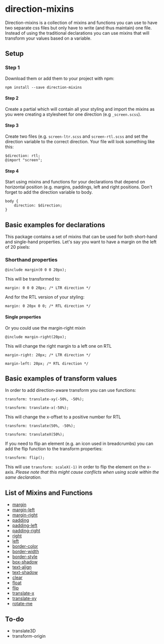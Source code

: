 # direction-mixins
Direction-mixins is a collection of mixins and functions you can use to have two separate css files but only have to write (and thus maintain) one file.
Instead of using the traditional declarations you can use mixins that will transform your values based on a variable.

## Setup

### Step 1
Download them or add them to your project with npm:

```
npm install --save direction-mixins
```

#### Step 2
Create a partial which will contain all your styling and import the mixins as you were creating a stylesheet for one direction (e.g `_screen.scss`).


#### Step 3
Create two files (e.g. `screen-ltr.scss` and `screen-rtl.scss` and set the direction variable to the correct direction. Your file will look something like this:

```
$direction: rtl;
@import "screen";
```

#### Step 4
Start using mixins and functions for your declarations that depend on horizontal position (e.g. margins, paddings, left and right positions. Don't forget to add the direction variable to body.

```
body {
	direction: $direction;
}
```



## Basic examples for declarations
This package contains a set of mixins that can be used for both short-hand and single-hand properties. Let's say you want to have a margin on the left of 20 pixels:


### Shorthand properties

```
@include margin(0 0 0 20px);
```

This will be transformed to:

```
margin: 0 0 0 20px; /* LTR direction */
```

And for the RTL version of your styling:

```
margin: 0 20px 0 0; /* RTL direction */
```

#### Single properties

Or you could use the margin-right mixin

```
@include margin-right(20px);
```

This will change the right margin to a left one on RTL

```
margin-right: 20px; /* LTR direction */
```

```
margin-left: 20px; /* RTL direction */
```

## Basic examples of transform values
In order to add direction-aware transform you can use functions:

```
transform: translate-xy(-50%, -50%);
```

```
transform: translate-x(-50%);
```

This will change the x-offset to a positive number for RTL

```
transform: translate(50%, -50%);
```

```
transform: translateX(50%);
```

If you need to flip an element (e.g. an icon used in breadcrumbs) you can add the flip function to the transform properties:

```
transform: flip();
```

This will use ```transform: scaleX(-1)``` in order to flip the element on the x-axis. 
*Please note that this might cause conflicts when using scale within the same declaration.*

## List of Mixins and Functions
- [margin](./mixins/_mixin-margin.scss)
- [margin-left](./mixins/_mixin-margin-left.scss)
- [margin-right](./mixins/_mixin-margin-right.scss)
- [padding](./mixins/_mixin-padding.scss)
- [padding-left](.n/mixins/_mixin-padding-left.scss)
- [padding-right](./mixins/_mixin-padding-right.scss)
- [right](./mixins/_mixin-right.scss)
- [left](./mixins/_mixin-left.scss)
- [border-color](./mixins/_mixin-border-color.scss)
- [border-width](./mixins/_mixin-border-width.scss)
- [border-style](./mixins/_mixin-border-style.scss)
- [box-shadow](./mixins/_mixin-box-shadow.scss)
- [text-align](./mixins/_mixin-text-align.scss)
- [text-shadow](./mixins/_mixin-text-shadow.scss)
- [clear](./function/_mixin-clear.scss)
- [float](./function/_mixin-float.scss)
- [flip](./function/_function-flip.scss)
- [translate-x](./function/_function-translate-x.scss)
- [translate-xy](./function/_function-translate-xy.scss)
- [rotate-me](./function/_function-rotate-me.scss)

## To-do
- translate3D
- transform-origin
